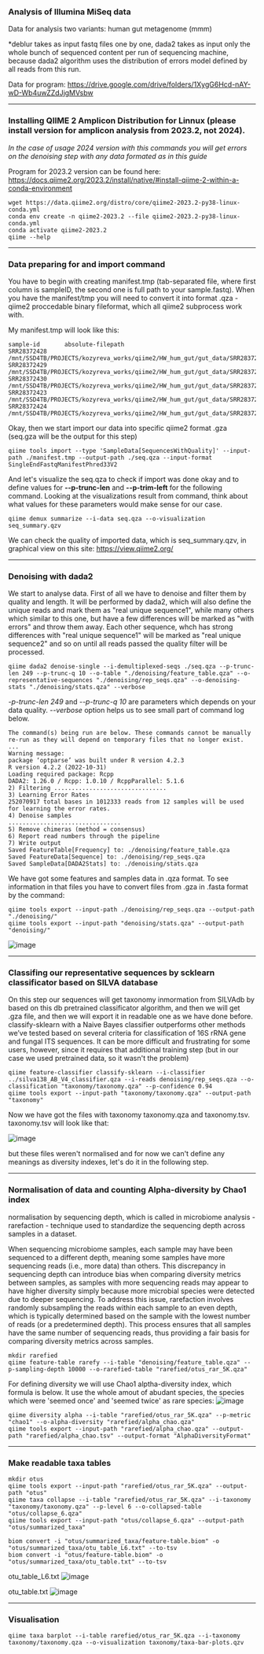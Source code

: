 ### Analysis of Illumina MiSeq data

Data for analysis two variants: human gut metagenome (mmm)

*deblur takes as input fastq files one by one, dada2 takes as input only the whole bunch of sequenced content per run of sequencing machine, because dada2 algorithm uses the distribution of errors model defined by all reads from this run.

Data for program: https://drive.google.com/drive/folders/1XygG6Hcd-nAY-wD-Wb4uwZZdJjgMVsbw 

_________________________________________________________________________________________________________________________________________________

### Installing QIIME 2 Amplicon Distribution for Linnux (please install version for amplicon analysis from 2023.2, not 2024).
_In the case of usage 2024 version with this commands you will get errors on the denoising step with any data formated as in this guide_

Program for 2023.2 version can be found here: https://docs.qiime2.org/2023.2/install/native/#install-qiime-2-within-a-conda-environment 

```
wget https://data.qiime2.org/distro/core/qiime2-2023.2-py38-linux-conda.yml
conda env create -n qiime2-2023.2 --file qiime2-2023.2-py38-linux-conda.yml
conda activate qiime2-2023.2
qiime --help
```
_________________________________________________________________________________________________________________________________________________

### Data preparing for and import command 

You have to begin with creating manifest.tmp (tab-separated file, where first column is sampleID, the second one is full path to your sample.fastq). When you have the manifest/tmp you will need to convert it into format .qza - qiime2 proccedable binary fileformat, which all qiime2 subprocess work with.

My manifest.tmp will look like this:
```
sample-id     	absolute-filepath
SRR28372428  /mnt/SSD4TB/PROJECTS/kozyreva_works/qiime2/HW_hum_gut/gut_data/SRR28372428.fastq
SRR28372429  /mnt/SSD4TB/PROJECTS/kozyreva_works/qiime2/HW_hum_gut/gut_data/SRR28372429.fastq
SRR28372430  /mnt/SSD4TB/PROJECTS/kozyreva_works/qiime2/HW_hum_gut/gut_data/SRR28372430.fastq
SRR28372423  /mnt/SSD4TB/PROJECTS/kozyreva_works/qiime2/HW_hum_gut/gut_data/SRR28372423.fastq
SRR28372424  /mnt/SSD4TB/PROJECTS/kozyreva_works/qiime2/HW_hum_gut/gut_data/SRR28372424.fastq
```
Okay, then we start import our data into specific qiime2 format .gza (seq.gza will be the output for this step)

```
qiime tools import --type 'SampleData[SequencesWithQuality]' --input-path ./manifest.tmp --output-path ./seq.qza --input-format SingleEndFastqManifestPhred33V2
```
And let's visualize the seq.qza to check if import was done okay and to define values for **--p-trunc-len** and **--p-trim-left** for the following command. Looking at the visualizations result from command, think about what values for these parameters would make sense for our case.
```
qiime demux summarize --i-data seq.qza --o-visualization seq_summary.qzv
```
We can check the quality of imported data, which is seq_summary.qzv, in graphical view on this site: https://view.qiime2.org/ 

_________________________________________________________________________________________________________________________________________________

### Denoising with dada2
We start to analyse data. First of all we have to denoise and filter them by quality and length. It will be performed by dada2, which will also define the unique reads and mark them as "real unique sequence1", while many others which similar to this one, but have a few differences will be marked as "with errors" and throw them away. Each other sequence, whch has strong differences with "real unique sequence1" will be marked as "real unique sequence2" and so on until all reads passed the quality filter will be processed. 

```
qiime dada2 denoise-single --i-demultiplexed-seqs ./seq.qza --p-trunc-len 249 --p-trunc-q 10 --o-table "./denoising/feature_table.qza" --o-representative-sequences "./denoising/rep_seqs.qza" --o-denoising-stats "./denoising/stats.qza" --verbose
```
_-p-trunc-len 249_ and _--p-trunc-q 10_ are parameters which depends on your data quality.   _--verbose_ option helps us to see small part of command log below. 

```
The command(s) being run are below. These commands cannot be manually re-run as they will depend on temporary files that no longer exist.
...
Warning message:
package ‘optparse’ was built under R version 4.2.3
R version 4.2.2 (2022-10-31)
Loading required package: Rcpp
DADA2: 1.26.0 / Rcpp: 1.0.10 / RcppParallel: 5.1.6
2) Filtering ................................
3) Learning Error Rates
252070917 total bases in 1012333 reads from 12 samples will be used for learning the error rates.
4) Denoise samples
................................
5) Remove chimeras (method = consensus)
6) Report read numbers through the pipeline
7) Write output
Saved FeatureTable[Frequency] to: ./denoising/feature_table.qza
Saved FeatureData[Sequence] to: ./denoising/rep_seqs.qza
Saved SampleData[DADA2Stats] to: ./denoising/stats.qza
```
We have got some features and samples data in .qza format. To see information in that files you have to convert files from .gza in .fasta format by the command:
```
qiime tools export --input-path ./denoising/rep_seqs.qza --output-path "./denoising/"
qiime tools export --input-path "denoising/stats.qza" --output-path "denoising/"
```
![image](https://github.com/AIKozyreva/metagenomics/assets/74992091/e1720c6b-f1dd-483f-a305-b3090c51e6f0)

_________________________________________________________________________________________________________________________________________________

### Classifing our representative sequences by scklearn classificator based on SILVA database

On this step our sequences will get taxonomy inmormation from SILVAdb by based on this db pretrained classificator algorithm, and then we will get .gza file, and then we will export it in readable one as we have done before.
classify-sklearn with a Naive Bayes classifier outperforms other methods we’ve tested based on several criteria for classification of 16S rRNA gene and fungal ITS sequences. It can be more difficult and frustrating for some users, however, since it requires that additional training step (but in our case we used pretrained data, so it wasn't the problem)
```
qiime feature-classifier classify-sklearn --i-classifier ../silva138_AB_V4_classifier.qza --i-reads denoising/rep_seqs.qza --o-classification "taxonomy/taxonomy.qza" --p-confidence 0.94
qiime tools export --input-path "taxonomy/taxonomy.qza" --output-path "taxonomy"
```
Now we have got the files with taxonomy taxonomy.qza and taxonomy.tsv. taxonomy.tsv will look like that:

![image](https://github.com/AIKozyreva/metagenomics/assets/74992091/2c6d1a1f-abfc-4b40-a9b4-d9b811d38173)

but these files weren't normalised and for now we can't define any meanings as diversity indexes, let's do it in the following step.
_________________________________________________________________________________________________________________________________________________

### Normalisation of data and counting Alpha-diversity by Chao1 index

normalisation by sequencing depth, which is called in microbiome analysis - rarefaction - technique used to standardize the sequencing depth across samples in a dataset.

When sequencing microbiome samples, each sample may have been sequenced to a different depth, meaning some samples have more sequencing reads (i.e., more data) than others. This discrepancy in sequencing depth can introduce bias when comparing diversity metrics between samples, as samples with more sequencing reads may appear to have higher diversity simply because more microbial species were detected due to deeper sequencing. To address this issue, rarefaction involves randomly subsampling the reads within each sample to an even depth, which is typically determined based on the sample with the lowest number of reads (or a predetermined depth). This process ensures that all samples have the same number of sequencing reads, thus providing a fair basis for comparing diversity metrics across samples.



```
mkdir rarefied
qiime feature-table rarefy --i-table "denoising/feature_table.qza" --p-sampling-depth 10000 --o-rarefied-table "rarefied/otus_rar_5K.qza"
```
For defining diversity we will use Chao1 alptha-diversity index, which formula is below. It use the whole amout of abudant species, the species which were 'seemed once' and 'seemed twice' as rare species: 
![image](https://github.com/AIKozyreva/metagenomics/assets/74992091/7917ae00-c2e7-457b-8b84-7ed921a75dab)

```
qiime diversity alpha --i-table "rarefied/otus_rar_5K.qza" --p-metric "chao1" --o-alpha-diversity "rarefied/alpha_chao.qza"
qiime tools export --input-path "rarefied/alpha_chao.qza" --output-path "rarefied/alpha_chao.tsv" --output-format "AlphaDiversityFormat"
```
_____________________________________________________________________________________________________________________________________________________


### Make readable taxa tables

```
mkdir otus
qiime tools export --input-path "rarefied/otus_rar_5K.qza" --output-path "otus"
qiime taxa collapse --i-table "rarefied/otus_rar_5K.qza" --i-taxonomy "taxonomy/taxonomy.qza" --p-level 6 --o-collapsed-table "otus/collapse_6.qza"
qiime tools export --input-path "otus/collapse_6.qza" --output-path "otus/summarized_taxa"

biom convert -i "otus/summarized_taxa/feature-table.biom" -o "otus/summarized_taxa/otu_table_L6.txt" --to-tsv
biom convert -i "otus/feature-table.biom" -o "otus/summarized_taxa/otu_table.txt" --to-tsv
```

otu_table_L6.txt 
![image](https://github.com/AIKozyreva/metagenomics/assets/74992091/16cb60b9-2fd8-4d77-aa90-52dd044d3242)

otu_table.txt
![image](https://github.com/AIKozyreva/metagenomics/assets/74992091/4b06a257-61fd-428b-959b-5e1d5bdc8de9)

_____________________________________________________________________________________________________________________________________________________
### Visualisation 
```
qiime taxa barplot --i-table rarefied/otus_rar_5K.qza --i-taxonomy taxonomy/taxonomy.qza --o-visualization taxonomy/taxa-bar-plots.qzv 
```
